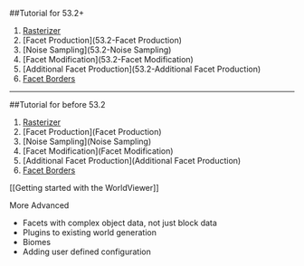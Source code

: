 ##Tutorial for 53.2+

1. [Rasterizer](53.2-Rasterizer)
2. [Facet Production](53.2-Facet Production)
3. [Noise Sampling](53.2-Noise Sampling)
4. [Facet Modification](53.2-Facet Modification)
5. [Additional Facet Production](53.2-Additional Facet Production)
6. [Facet Borders](53.2-Borders)

***

##Tutorial for before 53.2
1. [Rasterizer](Rasterizer)
2. [Facet Production](Facet Production)
3. [Noise Sampling](Noise Sampling)
4. [Facet Modification](Facet Modification)
5. [Additional Facet Production](Additional Facet Production)
6. [Facet Borders](Borders)

[[Getting started with the WorldViewer]]

More Advanced
- Facets with complex object data, not just block data
- Plugins to existing world generation
- Biomes
- Adding user defined configuration